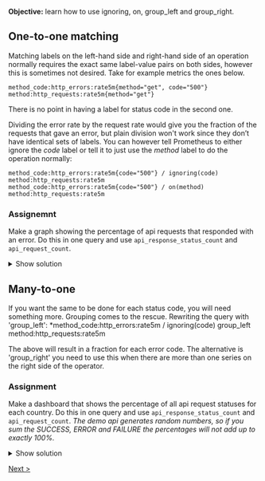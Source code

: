 **Objective:** learn how to use ignoring, on, group_left and group_right.

## One-to-one matching
Matching labels on the left-hand side and right-hand side of an operation normally requires the exact same label-value pairs on both sides, however this is sometimes not desired. 
Take for example metrics the ones below.
```
method_code:http_errors:rate5m{method="get", code="500"}
method:http_requests:rate5m{method="get"}
```
There is no point in having a label for status code in the second one.

Dividing the error rate by the request rate would give you the fraction of the requests that gave an error, but plain division won't work since they don’t have identical sets of labels. You can however tell Prometheus to either ignore the *code* label or tell it to just use the *method* label to do the operation normally:
```
method_code:http_errors:rate5m{code="500"} / ignoring(code) method:http_requests:rate5m
method_code:http_errors:rate5m{code="500"} / on(method) method:http_requests:rate5m
```

### Assignemnt
Make a graph showing the percentage of api requests that responded with an error.
Do this in one query and use `api_response_status_count` and `api_request_count`.

<details>
  <summary>Show solution</summary>

  **Solution**. You should have filled in: 
  ```sum(rate(api_response_status_count{status="ERROR"}[5m])) by (country) / sum(rate(api_request_count[5m])) by (country)```
</details>

## Many-to-one
If you want the same to be done for each status code, you will need something more. Grouping comes to the rescue. Rewriting the query with 'group_left':
*method_code:http_errors:rate5m / ignoring(code) group_left method:http_requests:rate5m

The above will result in a fraction for each error code. The alternative is 'group_right' you need to use this  when there are more than one series on the right side of the operator.

### Assignment
Make a dashboard that shows the percentage of all api request statuses for each country.
Do this in one query and use `api_response_status_count` and `api_request_count`.
*The demo api generates random numbers, so if you sum the SUCCESS, ERROR and FAILURE the percentages will not add up to exactly 100%.*

<details>
  <summary>Show solution</summary>

  **Solution**.
  You should have filled in: ```sum(rate(api_response_status_count[5m])) by (country,status) / ignoring(status) group_left sum(rate(api_request_count[5m])) by (country) ```
</details>


[Next >](../finish.md)
